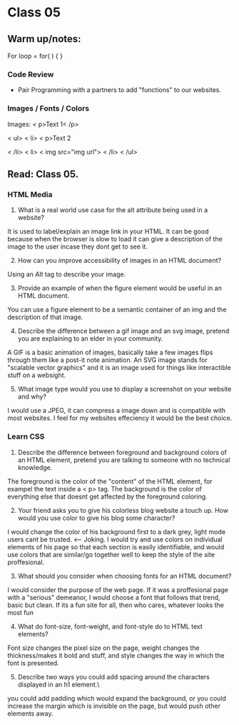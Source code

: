 # Class 05
## Warm up/notes:
For loop = for( ) { }
### Code Review
* Pair Programming with a partners to add "functions" to our websites. 
### Images / Fonts / Colors

Images:
< p>Text 1< /p>

< ul>
  < li>
    < p>Text 2</p>
  < /li>
  < li>
    < img src="img url">
  < /li>
< /ul>

## Read: Class 05.

### HTML Media
1. What is a real world use case for the alt attribute being used in a website?

It is used to label/explain an image link in your HTML. It can be good because when the browser is slow to load it can give a description of the image to the user incase they dont get to see it.

2. How can you improve accessibility of images in an HTML document?

Using an Alt tag to describe your image. 

3. Provide an example of when the figure element would be useful in an HTML document.

You can use a figure element to be a semantic container of an img and the description of that image. 

4. Describe the difference between a gif image and an svg image, pretend you are explaining to an elder in your community.

A GIF is a basic animation of images, basically take a few images flips through them like a post-it note animation.
An SVG image stands for "scalable vector graphics" and it is an image used for things like interactible stuff on a websight.

5. What image type would you use to display a screenshot on your website and why?

I would use a JPEG, it can compress a image down and is compatible with most websites. I feel for my websites effeciency it would be the best choice. 

### Learn CSS
1. Describe the difference between foreground and background colors of an HTML element, pretend you are talking to someone with no technical knowledge.

The foreground is the color of the "content" of the HTML element, for exampel the text inside a < p> tag. The background is the color of everything else that doesnt get affected by the foreground coloring.

2. Your friend asks you to give his colorless blog website a touch up. How would you use color to give his blog some character?

I would change the color of his background first to a dark grey, light mode users cant be trusted. <-- Joking. I would try and use colors on individual elements of his page so that each section is easily identifiable, and would use colors that are similar/go together well to keep the style of the site proffesional.

3. What should you consider when choosing fonts for an HTML document?

I would consider the purpose of the web page. If it was a proffesional page with a "serious" demeanor, I would choose a font that follows that trend, basic but clean. If its a fun site for all, then who cares, whatever looks the most fun 

4. What do font-size, font-weight, and font-style do to HTML text elements?

Font size changes the pixel size on the page, weight changes the thickness/makes it bold and stuff, and style changes the way in which the font is presented. 

5. Describe two ways you could add spacing around the characters displayed in an h1 element.\

you could add padding which would expand the background, or you could increase the margin which is invisible on the page, but would push other elements away. 